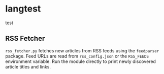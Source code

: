 # langtest

test

## RSS Fetcher

`rss_fetcher.py` fetches new articles from RSS feeds using the `feedparser`
package. Feed URLs are read from `rss_config.json` or the `RSS_FEEDS`
environment variable. Run the module directly to print newly discovered
article titles and links.

